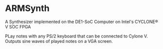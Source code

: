 # ARMSynth
A Synthesizer implemented on the DE1-SoC Computer on Intel's CYCLONE® V SOC FPGA

PLay notes with any PS/2 keyboard that can be connected to Cylone V.
Outputs sine waves of played notes on a VGA screen.
